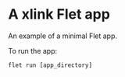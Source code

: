 # A xlink Flet app

An example of a minimal Flet app.

To run the app:

```
flet run [app_directory]
```